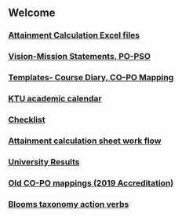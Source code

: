 
## Welcome 

### <a href="excel">Attainment Calculation Excel files</a>

### <a href="vision">Vision-Mission Statements, PO-PSO</a>

### <a href="diary">Templates- Course Diary, CO-PO Mapping</a>

### <a href="calendar">KTU academic calendar</a>

### <a href="checklist">Checklist</a>

### <a href="excel_workflow">Attainment calculation sheet work flow</a>

### <a href="https://drive.google.com/drive/folders/1uARZsoXEnLxKTklku_Y6gZeKB8piTzKb">University Results</a>

### <a href="https://drive.google.com/drive/folders/1MDI4YTt4Bf5jQZLNty2_YjqWsgNRmLOL?usp=sharing">Old CO-PO mappings (2019 Accreditation)</a>

### <a href="blooms">Blooms taxonomy action verbs</a>

